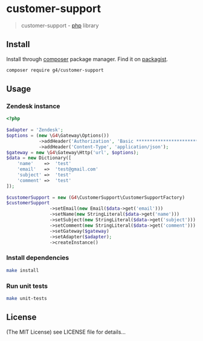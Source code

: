 customer-support
======

> customer-support - [php](http://php.net) library

## Install
Install through  [composer](https://getcomposer.org/) package manager.
Find it on [packagist](https://packagist.org/packages/g4/customer-support).

```sh
composer require g4/customer-support
```
## Usage

### Zendesk instance

``` php
<?php
    
$adapter = 'Zendesk';
$options = (new \G4\Gateway\Options())
            ->addHeader('Authorization', 'Basic *********************************')
            ->addHeader('Content-Type', 'application/json');
$gateway = new \G4\Gateway\Http('url', $options);
$data = new Dictionary([
    'name'    =>  'test' 
    'email'   =>  'test@gmail.com' 
    'subject' =>  'test' 
    'comment' =>  'test' 
]);
    
$customerSupport = new (G4\CustomerSupport\CustomerSupportFactory)
$customerSupport
                ->setEmail(new Email($data->get('email')))
                ->setName(new StringLiteral($data->get('name')))
                ->setSubject(new StringLiteral($data->get('subject')))
                ->setComment(new StringLiteral($data->get('comment')))
                ->setGateway($gateway)
                ->setAdapter($adapter);
                ->createInstance()
```

### Install dependencies

```sh
make install
```

### Run unit tests

```sh
make unit-tests
```

## License

(The MIT License)
see LICENSE file for details...
